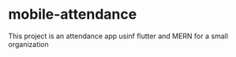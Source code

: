 # mobile-attendance
This project is an attendance app usinf flutter and MERN for a small organization
